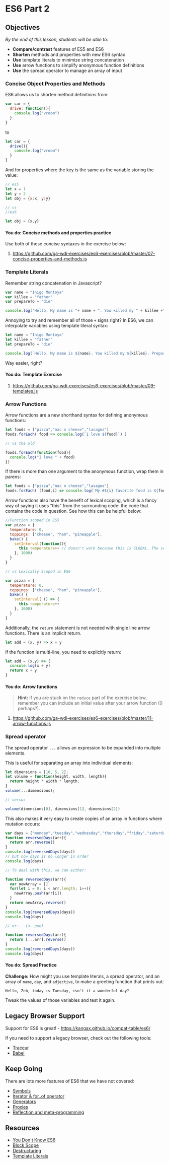 <!--9:46 WDI3 -->
<!--9:30 5 minutes-->

<!--Hook: Remember ES6?  Today we are going to run through the rest of the major improvements of ES6, and we will wrap up with an ES6 quiz.  These improvements will help you DRY out your code, and put a little more power into your 3rd Projects.-->

# ES6 Part 2

## Objectives
*By the end of this lesson, students will be able to:*

- **Compare/contrast** features of ES5 and ES6
- **Shorten** methods and properties with new ES6 syntax
- **Use** template literals to minimize string concatenation
- **Use** arrow functions to simplify anonymous function definitions
- **Use** the spread operator to manage an array of input

<!--9:47 -->
<!--9:35 5 minutes -->

### Concise Object Properties and Methods

ES6 allows us to shorten method definitions from:

```js
var car = {
  drive: function(){
    console.log("vroom")
  }
}
```

to

```js
let car = {
  drive(){
    console.log("vroom")
  }
}
```

And for properties where the key is the same as the variable storing the value:

```js
// es5
let x = 1
let y = 2
let obj = {x:x, y:y}

// vs
//es6

let obj = {x,y}
```

<!--9:51 WDI3 -->
<!--9:40 5 minutes -->

#### You do: Concise methods and properties practice

Use both of these concise syntaxes in the exercise below:

1. https://github.com/ga-wdi-exercises/es6-exercises/blob/master/07-concise-properties-and-methods.js

<!--9:56 WDI3 -->
<!--9:45 5 minutes -->

### Template Literals

Remember string concatenation in Javascript?

```js
var name = "Inigo Montoya"
var killee = "father"
var prepareTo = "die"

console.log("Hello. My name is "+ name + ". You killed my " + killee +". Prepare to " + prepareTo)
```

Annoying to try and remember all of those `+` signs right?  In ES6, we can interpolate variables using template literal syntax:

```js
let name = "Inigo Montoya"
let killee = "father"
let prepareTo = "die"

console.log(`Hello. My name is ${name}. You killed my ${killee}. Prepare to ${prepareTo}`)
```

Way easier, right?

<!-- 10:00 WDI3 -->
<!-- Actually 9:27 WDI2-->

<!--9:50 10 minutes -->

#### You do: Template Exercise

1. https://github.com/ga-wdi-exercises/es6-exercises/blob/master/09-templates.js

<!--10:10 WDI3 -->
<!--10:00 10 minutes -->

### Arrow Functions

Arrow functions are a new shorthand syntax for defining anonymous functions:

```js
let foods = ["pizza","mac n cheese","lasagna"]
foods.forEach( food => console.log(`I love ${food}`) )

// vs the old

foods.forEach(function(food){
  console.log("I love " + food)
})
```

If there is more than one argument to the anonymous function, wrap
them in parens:

```js
let foods = ["pizza","mac n cheese","lasagna"]
foods.forEach( (food,i) => console.log(`My #${i} favorite food is ${food}`) )
```

Arrow functions also have the benefit of lexical scoping, which is a fancy way of saying it uses “this” from the surrounding code: the code that contains the code in question.  See how this can be helpful below:

```js
//Function scoped in ES5
var pizza = {
  temperature: 0,
  toppings: ["cheese", "ham", "pineapple"],
  bake() {
    setInterval(function(){
      this.temperature++ // doesn't work because this is GLOBAL. The setInterval function belongs to the window object.
    }, 1000)
  }
}

// vs Lexically Scoped in ES6

var pizza = {
  temperature: 0,
  toppings: ["cheese", "ham", "pineapple"],
  bake() {
    setInterval( () => {
      this.temperature++
    }, 1000)
  }
}
```

Additionally, the `return` statement is not needed with single line arrow functions. There is an implicit return.

```js
let add = (x, y) => x + y
```

If the function is multi-line, you need to explicitly return:

```js
let add = (x,y) => {
  console.log(x + y)
  return x + y
}
```

<!--Actually 6 mins back WDI2 -->
<!-- 10:18 WDI3 -->
<!-- 10:10 10 minutes -->

#### You do: Arrow functions

> **Hint:** If you are stuck on the `reduce` part of the exercise below, remember you can include an initial value after your arrow function (0 perhaps?).

1. https://github.com/ga-wdi-exercises/es6-exercises/blob/master/11-arrow-functions.js

<!--10:20 10 minutes -->

### Spread operator

The spread operator `...` allows an expression to be expanded into multiple elements.

This is useful for separating an array into individual elements:

```js
let dimensions = [10, 5, 2];
let volume = function(height, width, length){
  return height * width * length;
}
volume(...dimensions);

// versus

volume(dimensions[0], dimensions[1], dimensions[2])
```

This also makes it very easy to create copies of an array in functions where
mutation occurs:

```js
var days = ["monday","tuesday","wednesday","thursday","friday","saturday","sunday"]
function reversedDays(arr){
  return arr.reverse()
}
console.log(reversedDays(days))
// but now days is no longer in order
console.log(days)

// To deal with this, we can either:

function reversedDays(arr){
  var newArray = []
  for(let i = 0; i < arr.length; i++){
    newArray.push(arr[i])
  }
  return newArray.reverse()
}
console.log(reversedDays(days))
console.log(days)

// or... (<- pun)

function reversedDays(arr){
  return [...arr].reverse()
}
console.log(reversedDays(days))
console.log(days)
```

<!--10:30 5 minutes -->

#### You do: Spread Practice

**Challenge:** How might you use template literals, a spread operator, and an array of `name`, `day`, and `adjective`, to make a greeting function that prints out:

`Hello, Zeb, today is Tuesday, isn't it a wonderful day?`

Tweak the values of those variables and test it again.

<!--10:47 WDI3 -->
<!--10:35 5 minutes -->

## Legacy Browser Support

Support for ES6 is great! - https://kangax.github.io/compat-table/es6/

If you need to support a legacy browser, check out the following tools:
- [Traceur](https://github.com/google/traceur-compiler/wiki/Getting-Started)
- [Babel](https://babeljs.io/)

## Keep Going

There are lots more features of ES6 that we have not covered:

- [Symbols](http://es6-features.org/#SymbolType)
- [Iterator & for..of operator](http://es6-features.org/#IteratorForOfOperator)
- [Generators](https://davidwalsh.name/es6-generators)
- [Proxies](https://ponyfoo.com/articles/es6-proxies-in-depth)
- [Reflection and meta-programming](http://www.2ality.com/2011/01/reflection-and-meta-programming-in.html)

## Resources

- [You Don't Know ES6](https://github.com/getify/You-Dont-Know-JS/tree/master/es6%20%26%20beyond)
- [Block Scope](https://www.sitepoint.com/joys-block-scoping-es6/)
- [Destructuring](http://www.2ality.com/2015/01/es6-destructuring.html)
- [Template Literals](https://developer.mozilla.org/en-US/docs/Web/JavaScript/Reference/Template_literals#Tagged_template_literals)

<!--10:50 WDI3 -->
